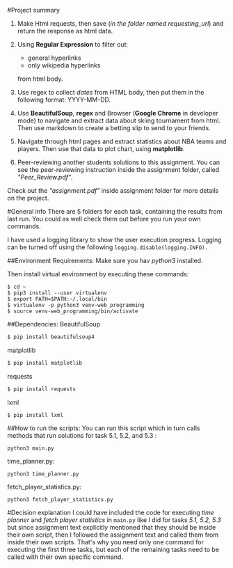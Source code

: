 #Project summary
1. Make Html requests, then save (*in the folder named requesting_url*) and return the response as html data.
2. Using **Regular Expression** to filter out:
    - general hyperlinks
    - only wikipedia hyperlinks
      
   from html body.
3. Use regex to collect *dates* from HTML body, then put them in the following format: YYYY-MM-DD.
4. Use **BeautifulSoup**, **regex** and Browser (**Google Chrome** in developer mode) to navigate and extract data about
skiing tournament from html. Then use markdown to create a betting slip to send to your friends. 
5. Navigate through html pages and extract statistics about NBA teams and players. Then use that data to plot chart,
using **matplotlib**.
6. Peer-reviewing another students solutions to this assignment. You can see the peer-reviewing instruction inside 
the assignment folder, called *"Peer_Review.pdf"*.
   
Check out the *"assignment.pdf"* inside assignment folder for more details on the project.

#General info
There are 5 folders for each task, containing the results from last run. You could as well check them out before
you run your own commands.

I have used a logging library to show the user execution progress. Logging can be turned off using the following
`logging.disable(logging.INFO).`

##Environment Requirements:
Make sure you hav *python3* installed.

Then install virtual environment by executing these commands:
```
$ cd ~
$ pip3 install --user virtualenv
$ export PATH=$PATH:~/.local/bin
$ virtualenv -p python3 venv-web_programming
$ source venv-web_programming/bin/activate
```

##Dependencies:
BeautifulSoup
```bash
$ pip install beautifulsoup4
```

matplotlib
```bash
$ pip install matplotlib
```

requests
```bash
$ pip install requests
```

lxml
```
$ pip install lxml
```


##How to run the scripts:
You can run this script which in turn calls methods that run solutions for task 5.1, 5.2, and 5.3 :
```
python3 main.py
``` 

time_planner.py:
```
python3 time_planner.py
```

fetch_player_statistics.py:
```
python3 fetch_player_statistics.py
````

#Decision explanation
I could have included the code for executing *time planner* and *fetch player statistics* in `main.py` like I did for 
tasks *5.1, 5.2, 5.3* but since assignment text explicitly mentioned that they should be inside their own script, then
I followed the assignment text and called them from inside their own scripts. That's why you need only one command 
for executing the first three tasks, but each of the remaining tasks need to be called with their own specific command. 



    
